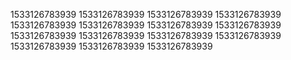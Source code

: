1533126783939
1533126783939
1533126783939
1533126783939
1533126783939
1533126783939
1533126783939
1533126783939
1533126783939
1533126783939
1533126783939
1533126783939
1533126783939
1533126783939
1533126783939